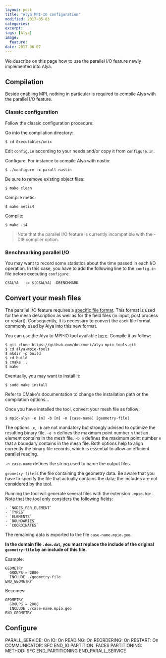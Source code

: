 ```yaml
---
layout: post
title: "Alya MPI-IO configuration"
modified: 2017-05-03
categories: 
excerpt:
tags: [Alya]
image:
  feature:
date: 2017-06-07
---
```


We describe on this page how to use the parallel I/O feature newly implemented into Alya.

## Compilation

Beside enabling MPI, nothing in particular is required to compile Alya with the parallel I/O feature.

### Classic configuration

Follow the classic configuration procedure:

Go into the compilation directory:

    $ cd Executables/unix

Edit `config.in` according to your needs and/or copy it from `configure.in`.

Configure. For instance to compile Alya with nastin:

    $ ./configure -x parall nastin

Be sure to remove existing object files:

    $ make clean

Compile metis:

    $ make metis4

Compile:

    $ make -j4
  
> Note that the parallel I/O feature is currently incompatible with the -DI8 compiler option.

### Benchmarking parallel I/O

You may want to record some statistics about the time passed in each I/O operation.
In this case, you have to add the following line to the `config.in` file before executing `configure`:

    CSALYA   := $(CSALYA) -DBENCHMARK

## Convert your mesh files

The parallel I/O feature requires a [specific file format](/site/posts/binary-format).
This format is used for the mesh description as well as for the field files (in input, post process or restart).
Consequently, it is necessary to convert the ascii file format commonly used by Alya into this new format.

You can use the Alya to MPI-IO tool available [here](https://github.com/dosimont/alya-mpio-tools). Compile it as follow:

    $ git clone https://github.com/dosimont/alya-mpio-tools.git
    $ cd alya-mpio-tools
    $ mkdir -p build
    $ cd build
    $ cmake ..
    $ make

Eventually, you may want to install it:

    $ sudo make install

Refer to CMake's documentation to change the installation path or the compilation options...

Once you have installed the tool, convert your mesh file as follow:

    $ mpio-alya -e [n] -b [m] -n [case-name] [geometry-file]

The options `-e`, `-b` are not mandatory but strongly advised to optimize the resulting binary file.
`-e n` defines the maximum point number `n` that an element contains in the mesh file.
`-b m` defines the maximum point number `m` that a boundary contains in the mesh file.
Both options help to align correctly the binary file records, which is essential to allow an efficient parallel reading.

`-n case-name` defines the string used to name the output files.

`geometry-file` is the file containing the geometry data. Be aware that you have to specify the file that actually contains the data; the includes are not considered by the tool.

Running the tool will generate several files with the extension `.mpio.bin`.
Note that the tool only considers the following fields:

    - `NODES_PER_ELEMENT`
    - `TYPES`
    - `ELEMENTS`
    - `BOUNDARIES`
    - `COORDINATES`

The remaining data is exported to the file `case-name.mpio.geo`. 

**In the domain file `.dom.dat`, you must replace the include of the original `geometry-file` by an include of this file.**

Example:

    GEOMETRY
      GROUPS = 2000
      INCLUDE ./geometry-file
    END_GEOMETRY

Becomes:

    GEOMETRY
      GROUPS = 2000
      INCLUDE ./case-name.mpio.geo
    END_GEOMETRY
    
## Configure

  PARALL_SERVICE:         On
    IO:                   On
      READING:            On
      REORDERING:         On
      RESTART:            On
      COMMUNICATOR:       SFC
    END_IO
    PARTITION:            FACES
    PARTITIONING:
      METHOD:              SFC
    END_PARTITIONING
  END_PARALL_SERVICE

